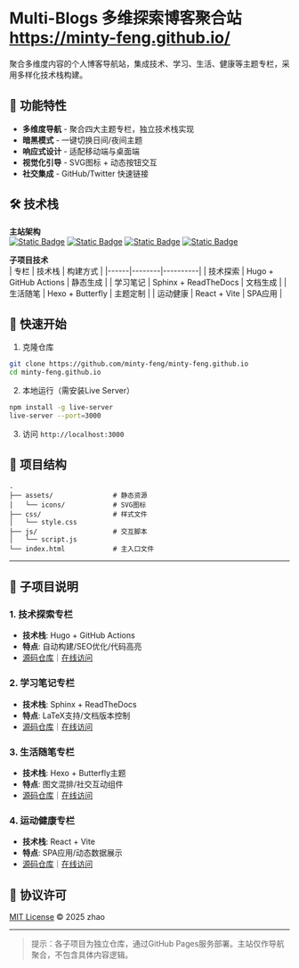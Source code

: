 

# Multi-Blogs 多维探索博客聚合站 https://minty-feng.github.io/

聚合多维度内容的个人博客导航站，集成技术、学习、生活、健康等主题专栏，采用多样化技术栈构建。

## 🌟 功能特性

- **多维度导航** - 聚合四大主题专栏，独立技术栈实现
- **暗黑模式** - 一键切换日间/夜间主题
- **响应式设计** - 适配移动端与桌面端
- **视觉化引导** - SVG图标 + 动态按钮交互
- **社交集成** - GitHub/Twitter 快速链接

## 🛠 技术栈

**主站架构**  
[![Static Badge](https://img.shields.io/badge/HTML5-E34F26?logo=html5)](https://github.com/topics/html5)
[![Static Badge](https://img.shields.io/badge/CSS3-1572B6?logo=css3)](https://github.com/topics/css3)
[![Static Badge](https://img.shields.io/badge/JavaScript-F7DF1E?logo=javascript)](https://github.com/topics/javascript)
[![Static Badge](https://img.shields.io/badge/Font_Awesome-528DD7?logo=font-awesome)](https://fontawesome.com/)

**子项目技术**  
| 专栏 | 技术栈 | 构建方式 |
|------|--------|----------|
| 技术探索 | Hugo + GitHub Actions | 静态生成 |
| 学习笔记 | Sphinx + ReadTheDocs | 文档生成 |
| 生活随笔 | Hexo + Butterfly | 主题定制 |
| 运动健康 | React + Vite | SPA应用 |

## 🚀 快速开始

1. 克隆仓库
```bash
git clone https://github.com/minty-feng/minty-feng.github.io
cd minty-feng.github.io
```

2. 本地运行（需安装Live Server）
```bash
npm install -g live-server
live-server --port=3000
```

3. 访问 `http://localhost:3000`

## 📂 项目结构
```
.
├── assets/               # 静态资源
│   └── icons/            # SVG图标
├── css/                  # 样式文件
│   └── style.css         
├── js/                   # 交互脚本
│   └── script.js         
└── index.html            # 主入口文件
```

---

## 🧭 子项目说明

### 1. 技术探索专栏
- **技术栈**: Hugo + GitHub Actions
- **特点**: 自动构建/SEO优化/代码高亮
- [源码仓库](https://minty-feng.github.io/tech-seek)｜[在线访问](https://minty-feng.github.io/tech-seek)

### 2. 学习笔记专栏
- **技术栈**: Sphinx + ReadTheDocs
- **特点**: LaTeX支持/文档版本控制
- [源码仓库](https://minty-feng.github.io/stude-notes)｜[在线访问](https://minty-feng.github.io/study-notes)

### 3. 生活随笔专栏
- **技术栈**: Hexo + Butterfly主题
- **特点**: 图文混排/社交互动组件
- [源码仓库](https://minty-feng.github.io/life-diary)｜[在线访问](https://minty-feng.github.io/life-diary)

### 4. 运动健康专栏
- **技术栈**: React + Vite
- **特点**: SPA应用/动态数据展示
- [源码仓库](https://minty-feng.github.io/wlb)｜[在线访问](https://minty-feng.github.io/wlb)


## 📄 协议许可
[MIT License](LICENSE) © 2025 zhao

--- 

> 提示：各子项目为独立仓库，通过GitHub Pages服务部署。主站仅作导航聚合，不包含具体内容逻辑。
